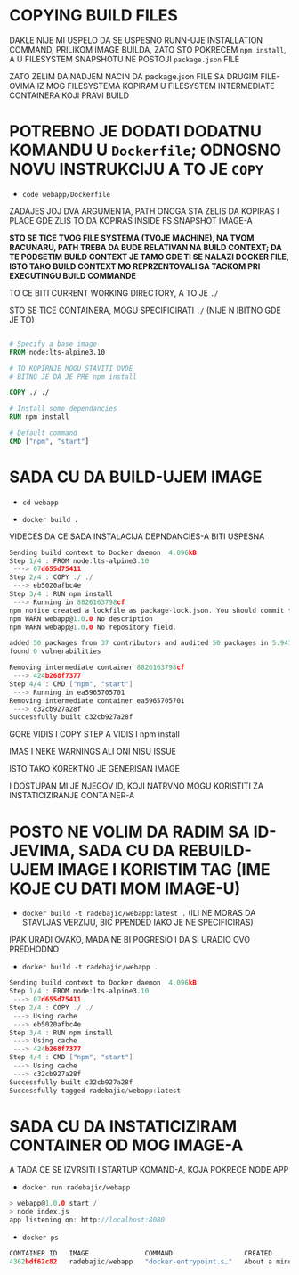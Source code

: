 # COPYING BUILD FILES

DAKLE NIJE MI USPELO DA SE USPESNO RUNN-UJE INSTALLATION COMMAND, PRILIKOM IMAGE BUILDA, ZATO STO POKRECEM `npm install`, A U FILESYSTEM SNAPSHOTU NE POSTOJI `package.json` FILE

ZATO ZELIM DA NADJEM NACIN DA package.json FILE SA DRUGIM FILE-OVIMA IZ MOG FILESYSTEMA KOPIRAM U FILESYSTEM INTERMEDIATE CONTAINERA KOJI PRAVI BUILD

# POTREBNO JE DODATI DODATNU KOMANDU U `Dockerfile`; ODNOSNO NOVU INSTRUKCIJU A TO JE `COPY`

- `code webapp/Dockerfile`

ZADAJES JOJ DVA ARGUMENTA, PATH ONOGA STA ZELIS DA KOPIRAS I PLACE GDE ZLIS TO DA KOPIRAS INSIDE FS SNAPSHOT IMAGE-A

**STO SE TICE TVOG FILE SYSTEMA (TVOJE MACHINE), NA TVOM RACUNARU, PATH TREBA DA BUDE RELATIVAN NA BUILD CONTEXT; DA TE PODSETIM BUILD CONTEXT JE TAMO GDE TI SE NALAZI DOCKER FILE, ISTO TAKO BUILD CONTEXT MO REPRZENTOVALI SA TACKOM PRI EXECUTINGU BUILD COMMANDE**

TO CE BITI CURRENT WORKING DIRECTORY, A TO JE `./`

STO SE TICE CONTAINERA, MOGU SPECIFICIRATI `./` (NIJE N IBITNO GDE JE TO)

```dockerfile

# Specify a base image
FROM node:lts-alpine3.10

# TO KOPIRNJE MOGU STAVITI OVDE
# BITNO JE DA JE PRE npm install

COPY ./ ./

# Install some dependancies
RUN npm install

# Default command
CMD ["npm", "start"]
```

# SADA CU DA BUILD-UJEM IMAGE

- `cd webapp`

- `docker build .`

VIDECES DA CE SADA INSTALACIJA DEPNDANCIES-A BITI USPESNA

```c
Sending build context to Docker daemon  4.096kB
Step 1/4 : FROM node:lts-alpine3.10
 ---> 07d655d75411
Step 2/4 : COPY ./ ./
 ---> eb5020afbc4e
Step 3/4 : RUN npm install
 ---> Running in 8826163798cf
npm notice created a lockfile as package-lock.json. You should commit this file.
npm WARN webapp@1.0.0 No description
npm WARN webapp@1.0.0 No repository field.

added 50 packages from 37 contributors and audited 50 packages in 5.941s
found 0 vulnerabilities

Removing intermediate container 8826163798cf
 ---> 424b268f7377
Step 4/4 : CMD ["npm", "start"]
 ---> Running in ea5965705701
Removing intermediate container ea5965705701
 ---> c32cb927a28f
Successfully built c32cb927a28f

```

GORE VIDIS I COPY STEP A VIDIS I npm install

IMAS I NEKE WARNINGS ALI ONI NISU ISSUE

ISTO TAKO KOREKTNO JE GENERISAN IMAGE

I DOSTUPAN MI JE NJEGOV ID, KOJI NATRVNO MOGU KORISTITI ZA INSTATICIZIRANJE CONTAINER-A

# POSTO NE VOLIM DA RADIM SA ID-JEVIMA, SADA CU DA REBUILD-UJEM IMAGE I KORISTIM TAG (IME KOJE CU DATI MOM IMAGE-U)

- `docker build -t radebajic/webapp:latest .` (ILI NE MORAS DA STAVLJAS VERZIJU, BIC PPENDED IAKO JE NE SPECIFICIRAS)

IPAK URADI OVAKO, MADA NE BI POGRESIO I DA SI URADIO OVO PREDHODNO

- `docker build -t radebajic/webapp .`

```c
Sending build context to Docker daemon  4.096kB
Step 1/4 : FROM node:lts-alpine3.10
 ---> 07d655d75411
Step 2/4 : COPY ./ ./
 ---> Using cache
 ---> eb5020afbc4e
Step 3/4 : RUN npm install
 ---> Using cache
 ---> 424b268f7377
Step 4/4 : CMD ["npm", "start"]
 ---> Using cache
 ---> c32cb927a28f
Successfully built c32cb927a28f
Successfully tagged radebajic/webapp:latest
```

# SADA CU DA INSTATICIZIRAM CONTAINER OD MOG IMAGE-A

A TADA CE SE IZVRSITI I STARTUP KOMAND-A, KOJA POKRECE NODE APP

- `docker run radebajic/webapp`

```c             
> webapp@1.0.0 start /                                                       
> node index.js                                                                            
app listening on: http://localhost:8080      
```

- `docker ps`

```c
CONTAINER ID   IMAGE              COMMAND                  CREATED              STATUS              PORTS     NAMES
4362bdf62c82   radebajic/webapp   "docker-entrypoint.s…"   About a minute ago   Up About a minute             confident_hugle

```
